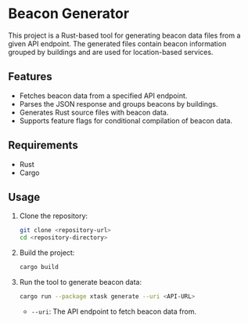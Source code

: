 # Beacon Generator

This project is a Rust-based tool for generating beacon data files from a given API endpoint. The generated files contain beacon information grouped by buildings and are used for location-based services.

## Features

- Fetches beacon data from a specified API endpoint.
- Parses the JSON response and groups beacons by buildings.
- Generates Rust source files with beacon data.
- Supports feature flags for conditional compilation of beacon data.

## Requirements

- Rust
- Cargo

## Usage

1. Clone the repository:
    ```sh
    git clone <repository-url>
    cd <repository-directory>
    ```

2. Build the project:
    ```sh
    cargo build
    ```

3. Run the tool to generate beacon data:
    ```sh
    cargo run --package xtask generate --uri <API-URL>
    ```

    - `--uri`: The API endpoint to fetch beacon data from.
